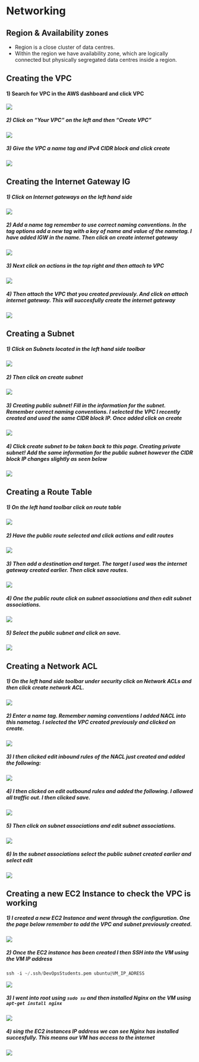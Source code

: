 # Networking

## Region & Availability zones

- Region is a close cluster of data centres.
- Within the region we have availability zone, which are logically connected but physically segregated data centres inside a region.

## Creating the VPC
#### 1) Search for VPC in the AWS dashboard and click VPC

![](images/vpc1.png)

##### 2) Click on “Your VPC” on the left and then “Create VPC”
![](images/vpc2.png)

##### 3) Give the VPC a name tag and IPv4 CIDR block and click create
![](images/vpc3.png)

## Creating the Internet Gateway IG

##### 1) Click on Internet gateways on the left hand side
![](images/vpc4.png)

##### 2) Add a name tag remember to use correct naming conventions. In the tag options add a new tag with a key of name and value of the nametag. I have added IGW in the name. Then click on create internet gateway
![](images/vpc5.png)

##### 3) Next click on actions in the top right and then attach to VPC

![](images/vpc6.png)

##### 4) Then attach the VPC that you created previously. And click on attach internet gateway. This will succesfully create the internet gateway

![](images/vpc7.png)

## Creating a Subnet

##### 1) Click on Subnets located in the left hand side toolbar

![](images/vpc8.png)

##### 2) Then click on create subnet

![](images/vpc9.png)

##### 3) Creating public subnet! Fill in the information for the subnet. Remember correct naming conventions. I selected the VPC I recently created and used the same CIDR block IP. Once added click on create

![](images/vpc10.png)

##### 4) Click create subnet to be taken back to this page. Creating private subnet! Add the same information for the public subnet however the CIDR block IP changes slightly as seen below

![](images/vpc11.png)

## Creating a Route Table

##### 1) On the left hand toolbar click on route table

![](images/vpc12.png)

##### 2) Have the public route selected and click actions and edit routes

![](images/vpc13.png)

##### 3) Then add a destination and target. The target I used was the internet gateway created earlier. Then click save routes.

![](images/vpc14.png)

##### 4) One the public route click on subnet associations and then edit subnet associations.

![](images/vpc15.png)

##### 5) Select the public subnet and click on save.

![](images/vpc16.png)

## Creating a Network ACL

##### 1) On the left hand side toolbar under security click on Network ACLs and then click create network ACL.

![](images/vpc17.png)

##### 2) Enter a name tag. Remember naming conventions I added NACL into this nametag. I selected the VPC created previously and clicked on create.

![](images/vpc18.png)

##### 3) I then clicked edit inbound rules of the NACL just created and added the following:

![](images/vpc19.png)

##### 4) I then clicked on edit outbound rules and added the following. I allowed all traffic out. I then clicked save.

![](images/vpc20.png)

##### 5) Then click on subnet associations and edit subnet associations.

![](images/vpc21.png)

##### 6) In the subnet associations select the public subnet created earlier and select edit 

![](images/vpc22.png)

## Creating a new EC2 Instance to check the VPC is working

##### 1) I created a new EC2 Instance and went through the configuration. One the page below remember to add the VPC and subnet previously created.

![](images/vpc23.png)

##### 2) Once the EC2 instance has been created I then SSH into the VM using the VM IP address
```python
ssh -i ~/.ssh/DevOpsStudents.pem ubuntu@VM_IP_ADRESS
```

![](images/vpc24.png)

##### 3) I went into root using ```sudo su``` and then installed Nginx on the VM using ``` apt-get install nginx```

![](images/vpc25.png)

##### 4) sing the EC2 instances IP address we can see Nginx has installed succesfully. This means our VM has access to the internet

![](images/vpc26.png)